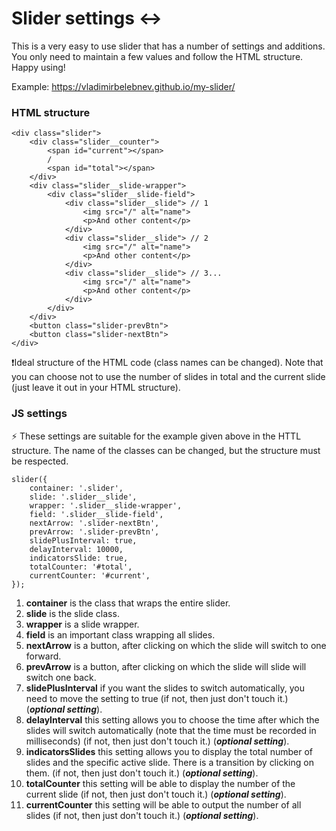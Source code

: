 # Slider settings ↔️ 

This is a very easy to use slider that has a number of settings and additions. You only need to maintain a few values and follow the HTML structure. Happy using!

Example: https://vladimirbelebnev.github.io/my-slider/

### HTML structure

    <div class="slider">
        <div class="slider__counter">
            <span id="current"></span>
            /
            <span id="total"></span>
        </div>
        <div class="slider__slide-wrapper">
            <div class="slider__slide-field">
                <div class="slider__slide"> // 1
                    <img src="/" alt="name">
                    <p>And other content</p>
                </div>
                <div class="slider__slide"> // 2
                    <img src="/" alt="name">
                    <p>And other content</p>
                </div>
                <div class="slider__slide"> // 3...
                    <img src="/" alt="name">
                    <p>And other content</p>
                </div>
            </div>
        </div>
        <button class="slider-prevBtn">
        <button class="slider-nextBtn">
    </div>
    
❗Ideal structure of the HTML code (class names can be changed). Note that you can choose not to use the number of slides in total and the current slide (just leave it out in your HTML structure).

### JS settings

⚡ These settings are suitable for the example given above in the HTTL structure. The name of the classes can be changed, but the structure must be respected.

    slider({
        container: '.slider',
        slide: '.slider__slide',
        wrapper: '.slider__slide-wrapper',
        field: '.slider__slide-field',
        nextArrow: '.slider-nextBtn',
        prevArrow: '.slider-prevBtn',
        slidePlusInterval: true,
        delayInterval: 10000,
        indicatorsSlide: true,
        totalCounter: '#total',
        currentCounter: '#current',
    });
    
1. **container** is the class that wraps the entire slider.
2. **slide** is the slide class.
3. **wrapper** is a slide wrapper.
4. **field** is an important class wrapping all slides.
5. **nextArrow** is a button, after clicking on which the slide will switch to one forward.
6. **prevArrow** is a button, after clicking on which the slide will slide will switch one back.
7. **slidePlusInterval** if you want the slides to switch automatically, you need to move the setting to true (if not, then just don't touch it.) (***optional setting***).
8. **delayInterval** this setting allows you to choose the time after which the slides will switch automatically (note that the time must be recorded in milliseconds) (if not, then just don't touch it.) (***optional setting***).
9. **indicatorsSlides** this setting allows you to display the total number of slides and the specific active slide. There is a transition by clicking on them. (if not, then just don't touch it.) (***optional setting***).
10. **totalCounter** this setting will be able to display the number of the current slide (if not, then just don't touch it.) (***optional setting***).
11. **currentCounter** this setting will be able to output the number of all slides (if not, then just don't touch it.) (***optional setting***).
    
